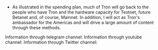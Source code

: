 * As illustrated in the spending plan, much of Tron will go back to the people who have Tron and the hardware capacity for Testnet, future Betanet and, of course, Mainnet. In addition, I will act as Tron's ambassador for the Americas and will drive a large amount of content through these methods.

Information through telegram channel:
Information through youtube channel:
Information through Twitter channel:
